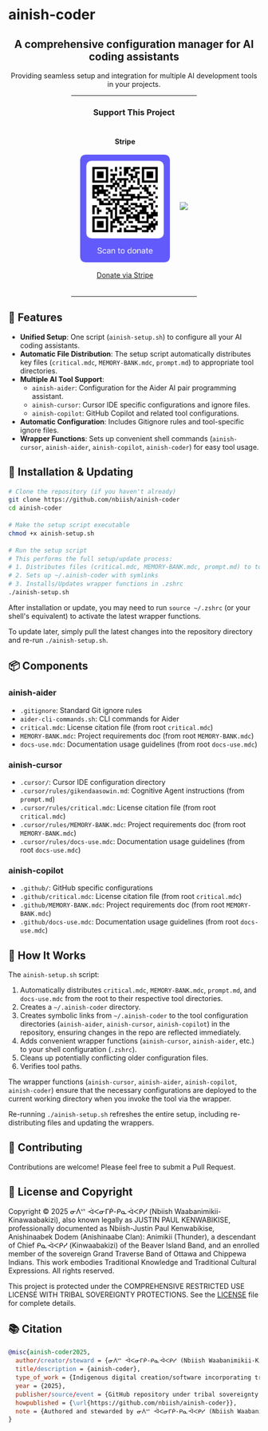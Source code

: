 # ainish-coder

<div align="center">
  <h2>A comprehensive configuration manager for AI coding assistants</h2>
  <p>Providing seamless setup and integration for multiple AI development tools in your projects.</p>

  <hr width="50%">
  
  <h3>Support This Project</h3>
  <div style="display: flex; justify-content: center; gap: 20px; margin: 20px 0;">
    <div>
      <h4>Stripe</h4>
      <img src="qr-stripe-donation.png" alt="Scan to donate" width="180"/>
      <p><a href="https://raw.githubusercontent.com/nbiish/license-for-all-works/8e9b73b269add9161dc04bbdd79f818c40fca14e/qr-stripe-donation.png">Donate via Stripe</a></p>
    </div>
    <div style="display: flex; align-items: center;">
      <a href="https://www.buymeacoffee.com/nbiish"><img src="https://img.buymeacoffee.com/button-api/?text=Buy me a coffee&emoji=&slug=nbiish&button_colour=FFDD00&font_colour=000000&font_family=Cookie&outline_colour=000000&coffee_colour=ffffff" /></a>
    </div>
  </div>
  
  <hr width="50%">
</div>

## 🌟 Features

- **Unified Setup**: One script (`ainish-setup.sh`) to configure all your AI coding assistants.
- **Automatic File Distribution**: The setup script automatically distributes key files (`critical.mdc`, `MEMORY-BANK.mdc`, `prompt.md`) to appropriate tool directories.
- **Multiple AI Tool Support**: 
  - `ainish-aider`: Configuration for the Aider AI pair programming assistant.
  - `ainish-cursor`: Cursor IDE specific configurations and ignore files.
  - `ainish-copilot`: GitHub Copilot and related tool configurations.
- **Automatic Configuration**: Includes Gitignore rules and tool-specific ignore files.
- **Wrapper Functions**: Sets up convenient shell commands (`ainish-cursor`, `ainish-aider`, `ainish-copilot`, `ainish-coder`) for easy tool usage.

## 🚀 Installation & Updating

```bash
# Clone the repository (if you haven't already)
git clone https://github.com/nbiish/ainish-coder
cd ainish-coder

# Make the setup script executable
chmod +x ainish-setup.sh

# Run the setup script
# This performs the full setup/update process:
# 1. Distributes files (critical.mdc, MEMORY-BANK.mdc, prompt.md) to tool directories
# 2. Sets up ~/.ainish-coder with symlinks
# 3. Installs/Updates wrapper functions in .zshrc
./ainish-setup.sh
```

After installation or update, you may need to run `source ~/.zshrc` (or your shell's equivalent) to activate the latest wrapper functions.

To update later, simply pull the latest changes into the repository directory and re-run `./ainish-setup.sh`.

## 📦 Components

### ainish-aider
- `.gitignore`: Standard Git ignore rules
- `aider-cli-commands.sh`: CLI commands for Aider
- `critical.mdc`: License citation file (from root `critical.mdc`)
- `MEMORY-BANK.mdc`: Project requirements doc (from root `MEMORY-BANK.mdc`)
- `docs-use.mdc`: Documentation usage guidelines (from root `docs-use.mdc`)

### ainish-cursor
- `.cursor/`: Cursor IDE configuration directory
- `.cursor/rules/gikendaasowin.md`: Cognitive Agent instructions (from `prompt.md`)
- `.cursor/rules/critical.mdc`: License citation file (from root `critical.mdc`)
- `.cursor/rules/MEMORY-BANK.mdc`: Project requirements doc (from root `MEMORY-BANK.mdc`)
- `.cursor/rules/docs-use.mdc`: Documentation usage guidelines (from root `docs-use.mdc`)

### ainish-copilot
- `.github/`: GitHub specific configurations
- `.github/critical.mdc`: License citation file (from root `critical.mdc`)
- `.github/MEMORY-BANK.mdc`: Project requirements doc (from root `MEMORY-BANK.mdc`)
- `.github/docs-use.mdc`: Documentation usage guidelines (from root `docs-use.mdc`)

## 🔧 How It Works

The `ainish-setup.sh` script:
1. Automatically distributes `critical.mdc`, `MEMORY-BANK.mdc`, `prompt.md`, and `docs-use.mdc` from the root to their respective tool directories.
2. Creates a `~/.ainish-coder` directory.
3. Creates symbolic links from `~/.ainish-coder` to the tool configuration directories (`ainish-aider`, `ainish-cursor`, `ainish-copilot`) in the repository, ensuring changes in the repo are reflected immediately.
4. Adds convenient wrapper functions (`ainish-cursor`, `ainish-aider`, etc.) to your shell configuration (`.zshrc`).
5. Cleans up potentially conflicting older configuration files.
6. Verifies tool paths.

The wrapper functions (`ainish-cursor`, `ainish-aider`, `ainish-copilot`, `ainish-coder`) ensure that the necessary configurations are deployed to the current working directory when you invoke the tool via the wrapper.

Re-running `./ainish-setup.sh` refreshes the entire setup, including re-distributing files and updating the wrappers.

## 🤝 Contributing

Contributions are welcome! Please feel free to submit a Pull Request.

## 📝 License and Copyright

Copyright © 2025 ᓂᐲᔥ ᐙᐸᓂᒥᑮ-ᑭᓇᐙᐸᑭᓯ (Nbiish Waabanimikii-Kinawaabakizi), also known legally as JUSTIN PAUL KENWABIKISE, professionally documented as Nbiish-Justin Paul Kenwabikise, Anishinaabek Dodem (Anishinaabe Clan): Animikii (Thunder), a descendant of Chief ᑭᓇᐙᐸᑭᓯ (Kinwaabakizi) of the Beaver Island Band, and an enrolled member of the sovereign Grand Traverse Band of Ottawa and Chippewa Indians. This work embodies Traditional Knowledge and Traditional Cultural Expressions. All rights reserved.

This project is protected under the COMPREHENSIVE RESTRICTED USE LICENSE WITH TRIBAL SOVEREIGNTY PROTECTIONS. See the [LICENSE](LICENSE) file for complete details.

## 📚 Citation

```bibtex
@misc{ainish-coder2025,
  author/creator/steward = {ᓂᐲᔥ ᐙᐸᓂᒥᑮ-ᑭᓇᐙᐸᑭᓯ (Nbiish Waabanimikii-Kinawaabakizi), also known legally as JUSTIN PAUL KENWABIKISE, professionally documented as Nbiish-Justin Paul Kenwabikise, Anishinaabek Dodem (Anishinaabe Clan): Animikii (Thunder), descendant of Chief ᑭᓇᐙᐸᑭᓯ (Kinwaabakizi) of the Beaver Island Band and enrolled member of the sovereign Grand Traverse Band of Ottawa and Chippewa Indians},
  title/description = {ainish-coder},
  type_of_work = {Indigenous digital creation/software incorporating traditional knowledge and cultural expressions},
  year = {2025},
  publisher/source/event = {GitHub repository under tribal sovereignty protections},
  howpublished = {\url{https://github.com/nbiish/ainish-coder}},
  note = {Authored and stewarded by ᓂᐲᔥ ᐙᐸᓂᒥᑮ-ᑭᓇᐙᐸᑭᓯ (Nbiish Waabanimikii-Kinawaabakizi), also known legally as JUSTIN PAUL KENWABIKISE, professionally documented as Nbiish-Justin Paul Kenwabikise, Anishinaabek Dodem (Anishinaabe Clan): Animikii (Thunder), descendant of Chief ᑭᓇᐙᐸᑭᓯ (Kinwaabakizi) of the Beaver Island Band and enrolled member of the sovereign Grand Traverse Band of Ottawa and Chippewa Indians. This work embodies Indigenous intellectual property, traditional knowledge systems (TK), traditional cultural expressions (TCEs), and associated data protected under tribal law, federal Indian law, treaty rights, Indigenous Data Sovereignty principles, and international indigenous rights frameworks including UNDRIP. All usage, benefit-sharing, and data governance are governed by the COMPREHENSIVE RESTRICTED USE LICENSE FOR INDIGENOUS CREATIONS WITH TRIBAL SOVEREIGNTY, DATA SOVEREIGNTY, AND WEALTH RECLAMATION PROTECTIONS.}
}
```